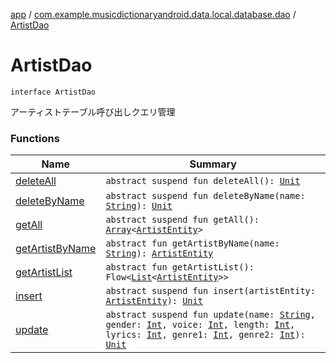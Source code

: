 [app](../../index.md) / [com.example.musicdictionaryandroid.data.local.database.dao](../index.md) / [ArtistDao](./index.md)

# ArtistDao

`interface ArtistDao`

アーティストテーブル呼び出しクエリ管理

### Functions

| Name | Summary |
|---|---|
| [deleteAll](delete-all.md) | `abstract suspend fun deleteAll(): `[`Unit`](https://kotlinlang.org/api/latest/jvm/stdlib/kotlin/-unit/index.html) |
| [deleteByName](delete-by-name.md) | `abstract suspend fun deleteByName(name: `[`String`](https://kotlinlang.org/api/latest/jvm/stdlib/kotlin/-string/index.html)`): `[`Unit`](https://kotlinlang.org/api/latest/jvm/stdlib/kotlin/-unit/index.html) |
| [getAll](get-all.md) | `abstract suspend fun getAll(): `[`Array`](https://kotlinlang.org/api/latest/jvm/stdlib/kotlin/-array/index.html)`<`[`ArtistEntity`](../../com.example.musicdictionaryandroid.data.local.database.entity/-artist-entity/index.md)`>` |
| [getArtistByName](get-artist-by-name.md) | `abstract fun getArtistByName(name: `[`String`](https://kotlinlang.org/api/latest/jvm/stdlib/kotlin/-string/index.html)`): `[`ArtistEntity`](../../com.example.musicdictionaryandroid.data.local.database.entity/-artist-entity/index.md) |
| [getArtistList](get-artist-list.md) | `abstract fun getArtistList(): Flow<`[`List`](https://kotlinlang.org/api/latest/jvm/stdlib/kotlin.collections/-list/index.html)`<`[`ArtistEntity`](../../com.example.musicdictionaryandroid.data.local.database.entity/-artist-entity/index.md)`>>` |
| [insert](insert.md) | `abstract suspend fun insert(artistEntity: `[`ArtistEntity`](../../com.example.musicdictionaryandroid.data.local.database.entity/-artist-entity/index.md)`): `[`Unit`](https://kotlinlang.org/api/latest/jvm/stdlib/kotlin/-unit/index.html) |
| [update](update.md) | `abstract suspend fun update(name: `[`String`](https://kotlinlang.org/api/latest/jvm/stdlib/kotlin/-string/index.html)`, gender: `[`Int`](https://kotlinlang.org/api/latest/jvm/stdlib/kotlin/-int/index.html)`, voice: `[`Int`](https://kotlinlang.org/api/latest/jvm/stdlib/kotlin/-int/index.html)`, length: `[`Int`](https://kotlinlang.org/api/latest/jvm/stdlib/kotlin/-int/index.html)`, lyrics: `[`Int`](https://kotlinlang.org/api/latest/jvm/stdlib/kotlin/-int/index.html)`, genre1: `[`Int`](https://kotlinlang.org/api/latest/jvm/stdlib/kotlin/-int/index.html)`, genre2: `[`Int`](https://kotlinlang.org/api/latest/jvm/stdlib/kotlin/-int/index.html)`): `[`Unit`](https://kotlinlang.org/api/latest/jvm/stdlib/kotlin/-unit/index.html) |
